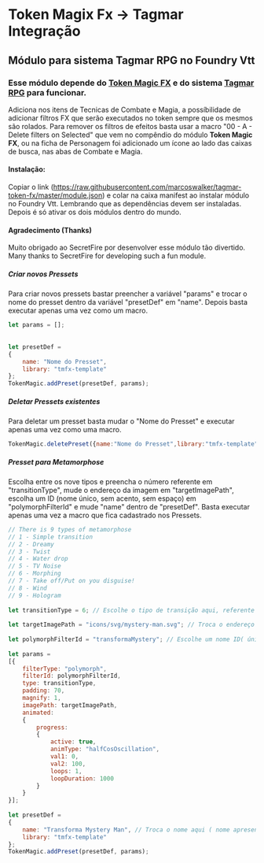 # Token Magix Fx -> Tagmar Integração
## Módulo para sistema Tagmar RPG no Foundry Vtt
### Esse módulo depende do [Token Magic FX](https://foundryvtt.com/packages/tokenmagic) e do sistema [Tagmar RPG](https://foundryvtt.com/packages/tagmar) para funcionar.
Adiciona nos itens de Tecnicas de Combate e Magia, a possíbilidade de adicionar filtros FX que serão executados no token sempre que os mesmos são rolados. Para remover os filtros de efeitos basta usar a macro "00 - A - Delete filters on Selected" que vem no compêndio do módulo **Token Magic FX**, ou na ficha de Personagem foi adicionado um ícone ao lado das caixas de busca, nas abas de Combate e Magia.

#### Instalação:
Copiar o link (https://raw.githubusercontent.com/marcoswalker/tagmar-token-fx/master/module.json) e colar na caixa manifest ao instalar módulo no Foundry Vtt. Lembrando que as dependências devem ser instaladas. Depois é só ativar os dois módulos dentro do mundo.

#### Agradecimento (Thanks)
Muito obrigado ao SecretFire por desenvolver esse módulo tão divertido.
Many thanks to SecretFire for developing such a fun module.

##### Criar novos Pressets
Para criar novos pressets bastar preencher a variável "params" e trocar o nome do presset dentro da variável "presetDef" em "name". Depois basta executar apenas uma vez como um macro.
~~~javascript
let params = [];
 
 
let presetDef =
{
    name: "Nome do Presset",
    library: "tmfx-template"
};
TokenMagic.addPreset(presetDef, params);
~~~


##### Deletar Pressets existentes
Para deletar um presset basta mudar o "Nome do Presset" e executar apenas uma vez como uma macro.
~~~javascript
TokenMagic.deletePreset({name:"Nome do Presset",library:"tmfx-template"});
~~~

##### Presset para Metamorphose
Escolha entre os nove tipos e preencha o número referente em "transitionType", mude o endereço da imagem em "targetImagePath", escolha um ID (nome único, sem acento, sem espaço) em "polymorphFilterId" e mude "name" dentro de "presetDef". Basta executar apenas uma vez a macro que fica cadastrado nos Pressets.
~~~javascript
// There is 9 types of metamorphose
// 1 - Simple transition
// 2 - Dreamy
// 3 - Twist
// 4 - Water drop
// 5 - TV Noise
// 6 - Morphing
// 7 - Take off/Put on you disguise!
// 8 - Wind
// 9 - Hologram
 
let transitionType = 6; // Escolhe o tipo de transição aqui, referente aos números de cima
 
let targetImagePath = "icons/svg/mystery-man.svg"; // Troca o endereço da imagem aqui.
 
let polymorphFilterId = "transformaMystery"; // Escolhe um nome ID( único, sem espaços, sem acentos )
 
let params =
[{
    filterType: "polymorph",
    filterId: polymorphFilterId,
    type: transitionType,
    padding: 70,
    magnify: 1,
    imagePath: targetImagePath,
    animated:
    {
        progress:
        {
            active: true,
            animType: "halfCosOscillation",
            val1: 0,
            val2: 100,
            loops: 1,
            loopDuration: 1000
        }
    }
}];
 
let presetDef =
{
    name: "Transforma Mystery Man", // Troca o nome aqui ( nome apresentável )
    library: "tmfx-template"
};
TokenMagic.addPreset(presetDef, params);
~~~